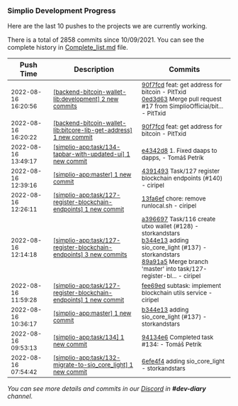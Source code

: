 
### Simplio Development Progress

Here are the last 10 pushes to the projects we are currently working.

There is a total of 2858 commits since 10/09/2021. You can see the complete history in
 [Complete_list.md](Complete_list.md) file.

| Push Time | Description | Commits |
| --- | --- | --- |
| <sub>2022-08-16 16:20:56</sub> | <sub>[[backend-bitcoin-wallet-lib:development] 2 new commits](https://github.com/SimplioOfficial/backend-bitcoin-wallet-lib/compare/751b8d636ddb...0ed3d636c21d)</sub> | <sub>[90f7fcd](https://github.com/SimplioOfficial/backend-bitcoin-wallet-lib/commit/90f7fcdafb52947b9a81a9d11bb44dc079c4782d) feat: get address for bitcoin - PitTxid<br>[0ed3d63](https://github.com/SimplioOfficial/backend-bitcoin-wallet-lib/commit/0ed3d636c21d10bcf0270582bf6b29b1657574a4) Merge pull request #17 from SimplioOfficial/bit... - PitTxid</sub> |
| <sub>2022-08-16 16:20:22</sub> | <sub>[[backend-bitcoin-wallet-lib:bitcore\-lib\-get\-address] 1 new commit](https://github.com/SimplioOfficial/backend-bitcoin-wallet-lib/commit/90f7fcdafb52947b9a81a9d11bb44dc079c4782d)</sub> | <sub>[90f7fcd](https://github.com/SimplioOfficial/backend-bitcoin-wallet-lib/commit/90f7fcdafb52947b9a81a9d11bb44dc079c4782d) feat: get address for bitcoin - PitTxid</sub> |
| <sub>2022-08-16 13:49:17</sub> | <sub>[[simplio-app:task/134\-tapbar\-with\-updated\-ui] 1 new commit](https://github.com/SimplioOfficial/simplio-app/commit/e4342d899da7c26e6832b4cbbb80f2ac6999ab2a)</sub> | <sub>[e4342d8](https://github.com/SimplioOfficial/simplio-app/commit/e4342d899da7c26e6832b4cbbb80f2ac6999ab2a) 1. Fixed daaps to dapps, - Tomáš Petrík</sub> |
| <sub>2022-08-16 12:39:16</sub> | <sub>[[simplio-app:master] 1 new commit](https://github.com/SimplioOfficial/simplio-app/commit/43914939ca6fa1e1c99e3a5bf5ca2a1bb3259c96)</sub> | <sub>[4391493](https://github.com/SimplioOfficial/simplio-app/commit/43914939ca6fa1e1c99e3a5bf5ca2a1bb3259c96) Task/127 register blockchain endpoints (#140) - ciripel</sub> |
| <sub>2022-08-16 12:26:11</sub> | <sub>[[simplio-app:task/127\-register\-blockchain\-endpoints] 1 new commit](https://github.com/SimplioOfficial/simplio-app/commit/13fa6ef37b12699c19ac6062eca227804db728f9)</sub> | <sub>[13fa6ef](https://github.com/SimplioOfficial/simplio-app/commit/13fa6ef37b12699c19ac6062eca227804db728f9) chore: remove runlocal.sh - ciripel</sub> |
| <sub>2022-08-16 12:14:18</sub> | <sub>[[simplio-app:task/127\-register\-blockchain\-endpoints] 3 new commits](https://github.com/SimplioOfficial/simplio-app/compare/fee69ed2a1ff...89a91a5a2117)</sub> | <sub>[a396697](https://github.com/SimplioOfficial/simplio-app/commit/a3966974722736d48e262a7a7038bac6b0a4c42f) Task/116 create utxo wallet (#128) - storkandstars<br>[b344e13](https://github.com/SimplioOfficial/simplio-app/commit/b344e13fe2b038e12c089953cab8d2f4e423654a) adding sio_core_light (#137) - storkandstars<br>[89a91a5](https://github.com/SimplioOfficial/simplio-app/commit/89a91a5a21174ddae567ec97e16c1fd4847420c7) Merge branch 'master' into task/127-register-bl... - ciripel</sub> |
| <sub>2022-08-16 11:59:28</sub> | <sub>[[simplio-app:task/127\-register\-blockchain\-endpoints] 1 new commit](https://github.com/SimplioOfficial/simplio-app/commit/fee69ed2a1ffe75d69535210d7f50d5086e3a994)</sub> | <sub>[fee69ed](https://github.com/SimplioOfficial/simplio-app/commit/fee69ed2a1ffe75d69535210d7f50d5086e3a994) subtask: implement blockchain utils service - ciripel</sub> |
| <sub>2022-08-16 10:36:17</sub> | <sub>[[simplio-app:master] 1 new commit](https://github.com/SimplioOfficial/simplio-app/commit/b344e13fe2b038e12c089953cab8d2f4e423654a)</sub> | <sub>[b344e13](https://github.com/SimplioOfficial/simplio-app/commit/b344e13fe2b038e12c089953cab8d2f4e423654a) adding sio_core_light (#137) - storkandstars</sub> |
| <sub>2022-08-16 09:53:13</sub> | <sub>[[simplio-app:task/134] 1 new commit](https://github.com/SimplioOfficial/simplio-app/commit/94134e647c3ff66983a475e1efab9320b46a6f13)</sub> | <sub>[94134e6](https://github.com/SimplioOfficial/simplio-app/commit/94134e647c3ff66983a475e1efab9320b46a6f13) Completed task #134: - Tomáš Petrík</sub> |
| <sub>2022-08-16 07:54:42</sub> | <sub>[[simplio-app:task/132\-migrate\-to\-sio\_core\_light] 1 new commit](https://github.com/SimplioOfficial/simplio-app/commit/6efe4f4ff1feaf406ddd9baf4996605956d96fea)</sub> | <sub>[6efe4f4](https://github.com/SimplioOfficial/simplio-app/commit/6efe4f4ff1feaf406ddd9baf4996605956d96fea) adding sio_core_light - storkandstars</sub> |

_You can see more details and commits in our [Discord](https://discord.gg/aKhjuwZmdP) in **#dev-diary** channel._
